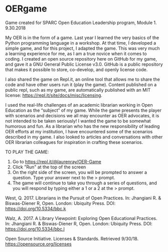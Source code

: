 # OERgame
Game created for SPARC Open Education Leadership program, Module 1. 9.30.2018 

My OER is in the form of a game. Last year I learned the very basics of the Python programming language in a workshop. At that time, I developed a simple game, and for this project, I adapted the game. This was very much a learning experience for me, as I am a true novice when it comes to coding. I created an open source repository here on GitHub for my game, and gave it a GNU General Public License v3.0. GitHub is a public repository that makes it possible to store, co-develop, and openly license code.  

I also shared the game on Repl.it, an online tool that allows me to share the code and have other users run it (play the game).  Content published on a public repl, such as my game, are automatically published with an MIT license: https://repl.it/site/docs/misc/licensing. 

I used the real-life challenges of an academic librarian working in Open Education as the “subject” of my game. While the game presents the player with scenarios and decisions we all may encounter as OER advocates, it is not intended to be taken seriously!  I wanted the game to be somewhat humorous and fun. As a librarian who has the new responsibility of leading OER efforts at my institution, I have encountered some of the scenarios described in my game.  I also looked to articles and conversations with other OER librarian colleagues for inspiration in crafting these scenarios. 

TO PLAY THE GAME:
1. Go to https://repl.it/@laurenray/OER-Game
2. Click "Run" at the top of the screen
3. On the right side of the screen, you will be prompted to answer a question. Type your answer next to the > prompt. 
4. The game will continue to take you through a series of questions, and you will respond by typing either a 1 or a 2 at the > prompt. 

West, Q. 2017. Librarians in the Pursuit of Open Practices. In: Jhangiani R. & Biswas-Diener R, Open. London: Ubiquity Press. DOI: https://doi.org/10.5334/bbc.k 

Walz, A. 2017. A Library Viewpoint: Exploring Open Educational Practices. In: Jhangiani R. & Biswas-Diener R, Open. London: Ubiquity Press. DOI: https://doi.org/10.5334/bbc.l

Open Source Initiative. Licenses & Standards. Retrieved 9/30/18.  https://opensource.org/licenses
